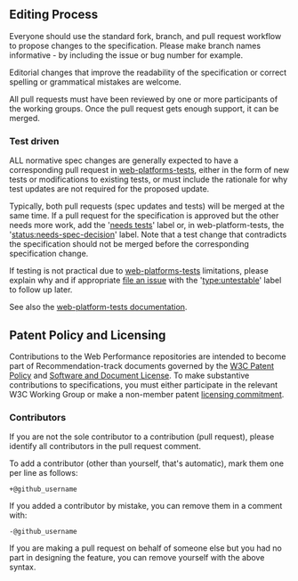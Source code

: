 ## Editing Process

Everyone should use the standard fork, branch, and pull request workflow to propose changes to the specification. Please make branch names informative - by including the issue or bug number for example.

Editorial changes that improve the readability of the specification or correct spelling or grammatical mistakes are welcome.

All pull requests must have been reviewed by one or more participants of the working groups. Once the pull request gets enough support, it can be merged.

### Test driven

ALL normative spec changes are generally expected to have a corresponding pull request in [web-platforms-tests][WPT], either in the form of new tests or modifications to existing tests, or must include the rationale for why test updates are not required for the proposed update.

Typically, both pull requests (spec updates and tests) will be merged at the same time. If a pull
request for the specification is approved but the other needs more work, add the '[needs tests](https://w3c.github.io/spec-labels.html)'
label or, in web-platform-tests, the '[status:needs-spec-decision](https://github.com/w3c/web-platform-tests/issues?utf8=%E2%9C%93&q=label%3Astatus%3Aneeds-spec-decision%20)' label. Note that a test change that
contradicts the specification should not be merged before the corresponding specification change.

If testing is not practical due to [web-platforms-tests][WPT] limitations, please explain why and if appropriate [file an issue](https://github.com/w3c/web-platform-tests/issues/new) with the '[type:untestable](https://github.com/w3c/web-platform-tests/issues?utf8=%E2%9C%93&q=label%3Atype%3Auntestable%20)' label to follow up later.

See also the [web-platform-tests documentation][WPT-intro].

## Patent Policy and Licensing

Contributions to the Web Performance repositories are intended to become part of Recommendation-track
documents governed by the
[W3C Patent Policy](http://www.w3.org/Consortium/Patent-Policy-20040205/) and
[Software and Document License](http://www.w3.org/Consortium/Legal/copyright-software). To make substantive contributions to specifications, you must either participate
in the relevant W3C Working Group or make a non-member patent [licensing commitment][licensing].

### Contributors

If you are not the sole contributor to a contribution (pull request), please identify all
contributors in the pull request comment.

To add a contributor (other than yourself, that's automatic), mark them one per line as follows:

```
+@github_username
```

If you added a contributor by mistake, you can remove them in a comment with:

```
-@github_username
```

If you are making a pull request on behalf of someone else but you had no part in designing the
feature, you can remove yourself with the above syntax.

[licensing]: [https://www.w3.org/2004/01/pp-impl/45211/status#licensing-commitments]
[WPT]: https://github.com/w3c/web-platform-tests/
[WPT-intro]: http://web-platform-tests.org/introduction.html
